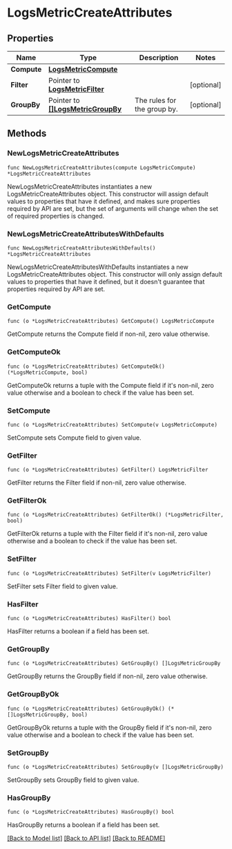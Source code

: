 # LogsMetricCreateAttributes

## Properties

Name | Type | Description | Notes
---- | ---- | ----------- | ------
**Compute** | [**LogsMetricCompute**](LogsMetricCompute.md) |  | 
**Filter** | Pointer to [**LogsMetricFilter**](LogsMetricFilter.md) |  | [optional] 
**GroupBy** | Pointer to [**[]LogsMetricGroupBy**](LogsMetricGroupBy.md) | The rules for the group by. | [optional] 

## Methods

### NewLogsMetricCreateAttributes

`func NewLogsMetricCreateAttributes(compute LogsMetricCompute) *LogsMetricCreateAttributes`

NewLogsMetricCreateAttributes instantiates a new LogsMetricCreateAttributes object.
This constructor will assign default values to properties that have it defined,
and makes sure properties required by API are set, but the set of arguments
will change when the set of required properties is changed.

### NewLogsMetricCreateAttributesWithDefaults

`func NewLogsMetricCreateAttributesWithDefaults() *LogsMetricCreateAttributes`

NewLogsMetricCreateAttributesWithDefaults instantiates a new LogsMetricCreateAttributes object.
This constructor will only assign default values to properties that have it defined,
but it doesn't guarantee that properties required by API are set.

### GetCompute

`func (o *LogsMetricCreateAttributes) GetCompute() LogsMetricCompute`

GetCompute returns the Compute field if non-nil, zero value otherwise.

### GetComputeOk

`func (o *LogsMetricCreateAttributes) GetComputeOk() (*LogsMetricCompute, bool)`

GetComputeOk returns a tuple with the Compute field if it's non-nil, zero value otherwise
and a boolean to check if the value has been set.

### SetCompute

`func (o *LogsMetricCreateAttributes) SetCompute(v LogsMetricCompute)`

SetCompute sets Compute field to given value.


### GetFilter

`func (o *LogsMetricCreateAttributes) GetFilter() LogsMetricFilter`

GetFilter returns the Filter field if non-nil, zero value otherwise.

### GetFilterOk

`func (o *LogsMetricCreateAttributes) GetFilterOk() (*LogsMetricFilter, bool)`

GetFilterOk returns a tuple with the Filter field if it's non-nil, zero value otherwise
and a boolean to check if the value has been set.

### SetFilter

`func (o *LogsMetricCreateAttributes) SetFilter(v LogsMetricFilter)`

SetFilter sets Filter field to given value.

### HasFilter

`func (o *LogsMetricCreateAttributes) HasFilter() bool`

HasFilter returns a boolean if a field has been set.

### GetGroupBy

`func (o *LogsMetricCreateAttributes) GetGroupBy() []LogsMetricGroupBy`

GetGroupBy returns the GroupBy field if non-nil, zero value otherwise.

### GetGroupByOk

`func (o *LogsMetricCreateAttributes) GetGroupByOk() (*[]LogsMetricGroupBy, bool)`

GetGroupByOk returns a tuple with the GroupBy field if it's non-nil, zero value otherwise
and a boolean to check if the value has been set.

### SetGroupBy

`func (o *LogsMetricCreateAttributes) SetGroupBy(v []LogsMetricGroupBy)`

SetGroupBy sets GroupBy field to given value.

### HasGroupBy

`func (o *LogsMetricCreateAttributes) HasGroupBy() bool`

HasGroupBy returns a boolean if a field has been set.


[[Back to Model list]](../README.md#documentation-for-models) [[Back to API list]](../README.md#documentation-for-api-endpoints) [[Back to README]](../README.md)


